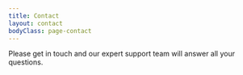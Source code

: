 ```yaml
---
title: Contact
layout: contact
bodyClass: page-contact
---
```


Please get in touch and our expert support team will answer all your questions.

